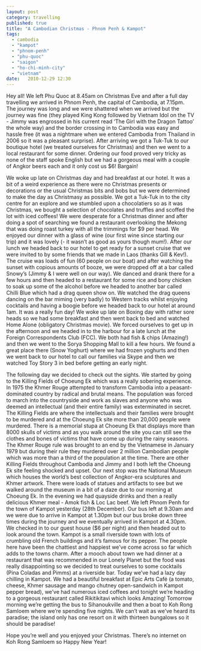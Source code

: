 ```yaml
---
layout: post
category: travelling
published: true
title: "A Cambodian Christmas - Phnom Penh & Kampot"
tags: 
  - cambodia
  - "kampot"
  - "phnom-penh"
  - "phu-quoc"
  - "saigon"
  - "ho-chi-minh-city"
  - "vietnam"
date:   2010-12-29 12:30
---
```

Hey all! We left Phu Quoc at 8.45am on Christmas Eve and after a full day travelling we arrived in Phnom Penh, the capital of Cambodia, at 7.15pm. The journey was long and we were shattered when we arrived but the journey was fine (they played King Kong followed by Vietnam Idol on the TV - Jimmy was engrossed in his current read ‘The Girl with the Dragon Tattoo’ the whole way) and the border crossing in to Cambodia was easy and hassle free (it was a nightmare when we entered Cambodia from Thailand in 2006 so it was a pleasant surprise). After arriving we got a Tuk-Tuk to our boutique hotel (we treated ourselves for Christmas) and then we went to a local restaurant for some dinner. Ordering our food proved very tricky as none of the staff spoke English but we had a gorgeous meal with a couple of Angkor beers each and it only cost us $6! Bargain!

We woke up late on Christmas day and had breakfast at our hotel. It was a bit of a weird experience as there were no Christmas presents or decorations or the usual Christmas bits and bobs but we were determined to make the day as Christmasy as possible. We got a Tuk-Tuk in to the city centre for an explore and we stumbled upon a chocolatiers so as it was Christmas, we bought a selection of chocolates and truffles and scoffed the lot with iced coffees! We were desperate for a Christmas dinner and after doing a spot of searching we found a restaurant overlooking the Mekong that was doing roast turkey with all the trimmings for $9 per head. We enjoyed our dinner with a glass of wine (our first wine since starting our trip) and it was lovely (- it wasn’t as good as yours though mum!). After our lunch we headed back to our hotel to get ready for a sunset cruise that we were invited to by some friends that we made in Laos (thanks Gill & Kev!). The cruise was loads of fun (60 people on our boat) and after watching the sunset with copious amounts of booze, we were dropped off at a bar called Snowy’s (Jimmy & I were well on our way). We danced and drank there for a few hours and then headed to a restaurant for some rice and bony chicken to soak up some of the alcohol before we headed to another bar called Chilli Blue which had a drag queen show on. We watched the drag queens dancing on the bar miming (very badly) to Western tracks whilst enjoying cocktails and having a boogie before we headed back to our hotel at around 1am. It was a really fun day! We woke up late on Boxing day with rather sore heads so we had some breakfast and then went back to bed and watched Home Alone (obligatory Christmas movie). We forced ourselves to get up in the afternoon and we headed in to the harbour for a late lunch at the Foreign Correspondents Club (FCC). We both had fish & chips (Amazing!) and then we went to the Sorya Shopping Mall to kill a few hours. We found a great place there (Snow Yoghurt) where we had frozen yoghurts and then we went back to our hotel to call our families via Skype and then we watched Toy Story 3 in bed before getting an early night.

The following day we decided to check out the sights. We started by going to the Killing Fields of Choeung Ek which was a really sobering experience. In 1975 the Khmer Rouge attempted to transform Cambodia into a peasant-dominated country by radical and brutal means. The population was forced to march into the countryside and work as slaves and anyone who was deemed an intellectual (and their entire family) was exterminated in secret. The Killing Fields are where the intellectuals and their families were brought to be murdered and at the Choeung Ek site more than 20,000 people were murdered. There is a memorial stupa at Choeung Ek that displays more than 8000 skulls of victims and as you walk around the site you can still see the clothes and bones of victims that have come up during the rainy seasons. The Khmer Rouge rule was brought to an end by the Vietnamese in January 1979 but during their rule they murdered over 2 million Cambodian people which was more than a third of the population at the time. There are other Killing Fields throughout Cambodia and Jimmy and I both left the Choeung Ek site feeling shocked and upset. Our next stop was the National Museum which houses the world’s best collection of Angkor-era sculptures and Khmer artwork. There were loads of statues and artifacts to see but we walked around the museum in a bit of a daze due to our morning at Choeung Ek. In the evening we had quayside drinks and then a really delicious Khmer meal - Amok fish & Loc Lac beef. We left Phnom Penh for the town of Kampot yesterday (28th December). Our bus left at 9.30am and we were due to arrive in Kampot at 1.30pm but our bus broke down three times during the journey and we eventually arrived in Kampot at 4.30pm. We checked in to our guest house ($6 per night) and then headed out to look around the town. Kampot is a small riverside town with lots of crumbling old French buildings and it’s famous for its pepper. The people here have been the chattiest and happiest we’ve come across so far which adds to the towns charm. After a mooch about town we had dinner at a restaurant that was recommended in our Lonely Planet but the food was really disappointing so we decided to treat ourselves to some cocktails (Pina Coladas and Pimms) at a riverside bar. Today we’ve had a lazy day chilling in Kampot. We had a beautiful breakfast at Epic Arts Café (a tomato, cheese, Khmer sausage and mango chutney open-sandwich in Kampot pepper bread), we’ve had numerous iced coffees and tonight we’re heading to a gorgeous restaurant called Rikitikitavi which looks Amazing! Tomorrow morning we’re getting the bus to Sihanoukville and then a boat to Koh Rong Samloem where we’re spending five nights. We can’t wait as we’ve heard its paradise; the island only has one resort on it with thirteen bungalows so it should be paradise!

Hope you’re well and you enjoyed your Christmas. There’s no internet on Koh Rong Samloem so Happy New Year!
